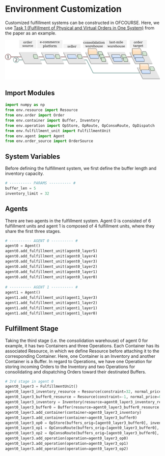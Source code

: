 # Environment Customization

Customized fulfillment systems can be constructed in OFCOURSE.
Here, we use [Task 1 (Fulfillment of Physical and Virtual Orders in One System)](env/define_exp1_env.py) from the paper as an example.

![Fulfillment of Physical and Virtual Orders in One System](figs/physical_virtual.png)

## Import Modules

```python
import numpy as np
from env.resource import Resource
from env.order import Order
from env.container import Buffer, Inventory
from env.operation import OpStore, OpRoute, OpConsoRoute, OpDispatch
from env.fulfillment_unit import FulfillmentUnit
from env.agent import Agent
from env.order_source import OrderSource
```

## System Variables

Before defining the fulfillment system, we first define the buffer length and inventory capacity.

```python
# ---------- PARAMS ---------- #
buffer_len = 5
inventory_limit = 32
```

## Agents

There are two agents in the fulfillment system. Agent 0 is consisted of 6 fulfillment units and agent 1 is composed of 4 fulfillment units, where they share the first three stages.

```python
# ---------- AGENT 0 ---------- #
agent0 = Agent()
agent0.add_fulfillment_unit(agent0_layer5)
agent0.add_fulfillment_unit(agent0_layer4)
agent0.add_fulfillment_unit(agent0_layer3)
agent0.add_fulfillment_unit(agent0_layer2)
agent0.add_fulfillment_unit(agent0_layer1)
agent0.add_fulfillment_unit(agent0_layer0)

# ---------- AGENT 1 ---------- #
agent1 = Agent()
agent1.add_fulfillment_unit(agent1_layer3)
agent1.add_fulfillment_unit(agent1_layer2)
agent1.add_fulfillment_unit(agent1_layer1)
agent1.add_fulfillment_unit(agent1_layer0)
```

## Fulfillment Stage

Taking the third stage (i.e. the consolidation warehouse) of agent 0 for example, it has two Containers and three Operations.
Each Container has its associated Resource, in which we define Resource before attaching it to the corresponding Container.
Here, one Container is an Inventory and another Container is a Buffer.
In regard to Operations, we have one Operation for storing incoming Orders to the Inventory and two Operations for consolidating and dispatching Orders toward their destinated Buffers.

```python
# 3rd stage in agent 0
agent0_layer3 = FulfillmentUnit()
agent0_layer3_inventory_resource = Resource(constraint=32, normal_price=0.6, overage_price=2.0, occupied=0)
agent0_layer3_buffer0_resource = Resource(constraint=-1, normal_price=0.0, overage_price=0.0, occupied=0)
agent0_layer3_inventory = Inventory(resource=agent0_layer3_inventory_resource, inventory_limit=inventory_limit)
agent0_layer3_buffer0 = Buffer(resource=agent0_layer3_buffer0_resource, buffer_len=buffer_len)
agent0_layer3.add_container(container=agent0_layer3_inventory)
agent0_layer3.add_container(container=agent0_layer3_buffer0)
agent0_layer3_op0 = OpStore(buffers_orig=[agent0_layer3_buffer0], inventory_dest=agent0_layer3_inventory, op_price=0.1, op_time=1)
agent0_layer3_op1 = OpConsoRoute(buffers_orig=[agent0_layer3_buffer0], inventory_orig=agent0_layer3_inventory, buffer_dest=agent0_layer4_buffer0, op_price=4.0, op_time=3)
agent0_layer3_op2 = OpConsoRoute(buffers_orig=[agent0_layer3_buffer0], inventory_orig=agent0_layer3_inventory, buffer_dest=agent0_layer4_buffer1, op_price=8.0, op_time=2)
agent0_layer3.add_operation(operation=agent0_layer3_op0)
agent0_layer3.add_operation(operation=agent0_layer3_op1)
agent0_layer3.add_operation(operation=agent0_layer3_op2)
```
